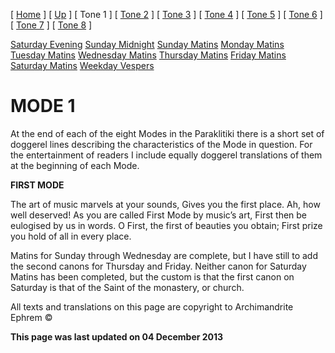 \[ [Home](index.md) \] \[ [Up](oktoich.md) \] \[ Tone 1 \] \[ [Tone 2](tone2.cfm) \] \[ [Tone 3](tone3.md) \] \[ [Tone 4](tone4.md) \] \[ [Tone 5](tone5.md) \] \[ [Tone 6](tone6.md) \] \[ [Tone 7](tone7.md) \] \[ [Tone 8](tone8.md) \]

[Saturday Evening](sat1ec.md) [Sunday Midnight](sun1nc.md) [Sunday Matins](sun1mc.md) [Monday Matins](monday_matins.md) [Tuesday Matins](tuesday_matins1.md) [Wednesday Matins](wednesday_matins.md) [Thursday Matins](thursday_matins2.md) [Friday Matins](friday_matins.md) [Saturday Matins](saturday_matins1.md) [Weekday Vespers](weekday_vespers.md)

MODE 1
======

At the end of each of the eight Modes in the Paraklitiki there is a short set of doggerel lines describing the characteristics of the Mode in question. For the entertainment of readers I include equally doggerel translations of them at the beginning of each Mode.

**FIRST MODE**

The art of music marvels at your sounds, Gives you the first place. Ah, how well deserved! As you are called First Mode by music’s art, First then be eulogised by us in words. O First, the first of beauties you obtain; First prize you hold of all in every place.

Matins for Sunday through Wednesday are complete, but I have still to add the second canons for Thursday and Friday. Neither canon for Saturday Matins has been completed, but the custom is that the first canon on Saturday is that of the Saint of the monastery, or church.

All texts and translations on this page are copyright to Archimandrite Ephrem ©

**This page was last updated on 04 December 2013**

